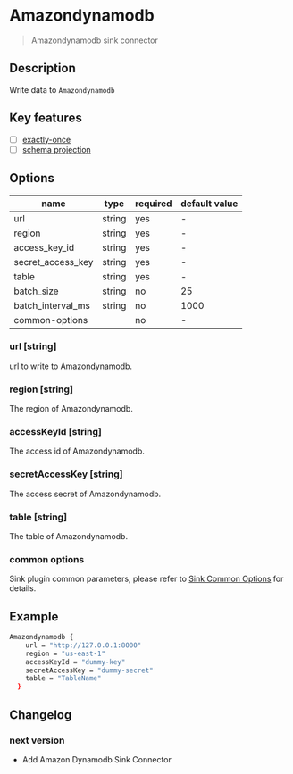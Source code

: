 
# Amazondynamodb

> Amazondynamodb sink connector

## Description

Write data to `Amazondynamodb`

## Key features

- [ ] [exactly-once](../../concept/connector-v2-features.md)
- [ ] [schema projection](../../concept/connector-v2-features.md)

## Options

| name             | type   | required | default value |
|----------------- | ------ |----------| ------------- |
| url              | string | yes      | -             |
| region           | string | yes      | -             |
| access_key_id    | string | yes      | -             |
| secret_access_key| string | yes      | -             |
| table            | string | yes      | -             |
| batch_size       | string | no       | 25            |
| batch_interval_ms| string | no       | 1000          |
| common-options   |        | no       | -             |

### url [string]

url to write to Amazondynamodb.

### region [string]

The region of Amazondynamodb.

### accessKeyId [string]

The access id of Amazondynamodb.

### secretAccessKey [string]

The access secret of Amazondynamodb.

### table [string]

The table of Amazondynamodb.

### common options

Sink plugin common parameters, please refer to [Sink Common Options](common-options.md) for details.

## Example

```bash
Amazondynamodb {
    url = "http://127.0.0.1:8000"
    region = "us-east-1"
    accessKeyId = "dummy-key"
    secretAccessKey = "dummy-secret"
    table = "TableName"
  }
```

## Changelog

### next version

- Add Amazon Dynamodb Sink Connector

